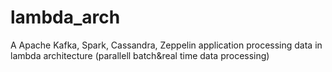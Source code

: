 # lambda_arch
A Apache Kafka, Spark, Cassandra, Zeppelin application processing data in lambda architecture (parallell batch&amp;real time data processing)
